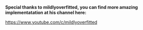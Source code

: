 

**Special thanks to mildlyoverfitted, you can find more amazing implementatation at his channel here:**

https://www.youtube.com/c/mildlyoverfitted
